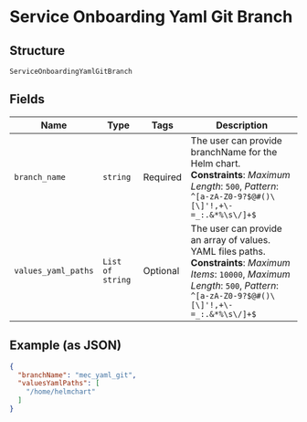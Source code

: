 
# Service Onboarding Yaml Git Branch

## Structure

`ServiceOnboardingYamlGitBranch`

## Fields

| Name | Type | Tags | Description |
|  --- | --- | --- | --- |
| `branch_name` | `string` | Required | The user can provide branchName for the Helm chart.<br>**Constraints**: *Maximum Length*: `500`, *Pattern*: `^[a-zA-Z0-9?$@#()\[\]'!,+\-=_:.&*%\s\/]+$` |
| `values_yaml_paths` | `List of string` | Optional | The user can provide an array of values. YAML files paths.<br>**Constraints**: *Maximum Items*: `10000`, *Maximum Length*: `500`, *Pattern*: `^[a-zA-Z0-9?$@#()\[\]'!,+\-=_:.&*%\s\/]+$` |

## Example (as JSON)

```json
{
  "branchName": "mec_yaml_git",
  "valuesYamlPaths": [
    "/home/helmchart"
  ]
}
```

